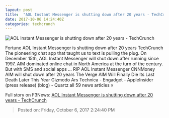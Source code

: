```yaml
---
layout: post
title:  "AOL Instant Messenger is shutting down after 20 years - TechCrunch"
date: 2017-10-06 14:24:40Z
categories: techcrunch
---
```


![AOL Instant Messenger is shutting down after 20 years - TechCrunch](https://tctechcrunch2011.files.wordpress.com/2017/10/aol-instant-messenger-shuts-down.png)

Fortune AOL Instant Messenger is shutting down after 20 years TechCrunch The pioneering chat app that taught us to text is pulling the plug. On December 15th, AOL Instant Messenger will shut down after running since 1997. AIM dominated online chat in North America at the turn of the century. But with SMS and social apps ... RIP AOL Instant Messenger CNNMoney AIM will shut down after 20 years The Verge AIM Will Finally Die Its Last Death Later This Year Gizmodo Ars Technica - Engadget - AppleInsider (press release) (blog) - Quartz all 59 news articles »


Full story on F3News: [AOL Instant Messenger is shutting down after 20 years - TechCrunch](http://www.f3nws.com/n/GQJgBJ)

> Posted on: Friday, October 6, 2017 2:24:40 PM
